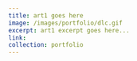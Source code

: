 ```yaml
---
title: art1 goes here
image: /images/portfolio/dlc.gif
excerpt: art1 excerpt goes here...
link:
collection: portfolio
---
```

